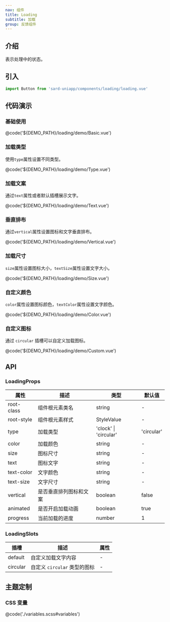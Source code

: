 ```yaml
---
nav: 组件
title: Loading
subtitle: 加载
group: 反馈组件
---
```


## 介绍

表示处理中的状态。

## 引入

```ts
import Button from 'sard-uniapp/components/loading/loading.vue'
```

## 代码演示

### 基础使用

@code('${DEMO_PATH}/loading/demo/Basic.vue')

### 加载类型

使用`type`属性设置不同类型。

@code('${DEMO_PATH}/loading/demo/Type.vue')

### 加载文案

通过`text`属性或者默认插槽展示文字。

@code('${DEMO_PATH}/loading/demo/Text.vue')

### 垂直排布

通过`vertical`属性设置图标和文字垂直排布。

@code('${DEMO_PATH}/loading/demo/Vertical.vue')

### 加载尺寸

`size`属性设置图标大小，`textSize`属性设置文字大小。

@code('${DEMO_PATH}/loading/demo/Size.vue')

### 自定义颜色

`color`属性设置图标颜色，`textColor`属性设置文字颜色。

@code('${DEMO_PATH}/loading/demo/Color.vue')

### 自定义图标

通过 `circular` 插槽可以自定义加载图标。

@code('${DEMO_PATH}/loading/demo/Custom.vue')

## API

### LoadingProps

| 属性       | 描述                   | 类型                  | 默认值     |
| ---------- | ---------------------- | --------------------- | ---------- |
| root-class | 组件根元素类名         | string                | -          |
| root-style | 组件根元素样式         | StyleValue            | -          |
| type       | 加载类型               | 'clock' \| 'circular' | 'circular' |
| color      | 加载颜色               | string                | -          |
| size       | 图标尺寸               | string                | -          |
| text       | 图标文字               | string                | -          |
| text-color | 文字颜色               | string                | -          |
| text-size  | 文字尺寸               | string                | -          |
| vertical   | 是否垂直排列图标和文案 | boolean               | false      |
| animated   | 是否开启加载动画       | boolean               | true       |
| progress   | 当前加载的进度         | number                | 1          |

### LoadingSlots

| 插槽     | 描述                         | 属性 |
| -------- | ---------------------------- | ---- |
| default  | 自定义加载文字内容           | -    |
| circular | 自定义 `circular` 类型的图标 | -    |

## 主题定制

### CSS 变量

@code('./variables.scss#variables')
